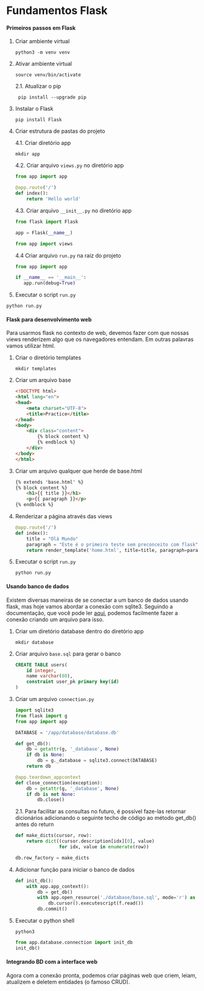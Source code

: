 # Fundamentos Flask

#### Primeiros passos em Flask

1. Criar ambiente virtual
    ```
    python3 -m venv venv
    ```
2. Ativar ambiente virtual
    ```
    source venv/bin/activate
    ```
   2.1. Atualizar o pip
   ```
    pip install --upgrade pip
    ```
3. Instalar o Flask
    ```
    pip install Flask
    ```
4. Criar estrutura de pastas do projeto
    
    4.1. Criar diretório app
    ```
   mkdir app
    ```
   4.2. Criar arquivo `views.py` no diretório app
   ```python
   from app import app

   @app.route('/')
   def index():
       return 'Hello world'
    ```
   
   4.3. Criar arquivo `__init__.py` no diretório app
    ```python
   from flask import Flask
    
   app = Flask(__name__)
    
   from app import views
    ```
    
    4.4 Criar arquivo `run.py` na raiz do projeto
    ```python
   from app import app

   if __name__ == '__main__':
       app.run(debug=True)
    ```
5. Executar o script `run.py`
```
python run.py
```

#### Flask para desenvolvimento web

Para usarmos flask no contexto de web, devemos fazer com que nossas views renderizem algo que os navegadores entendam. Em outras palavras vamos utilizar html.

1. Criar o diretório templates
    ```
    mkdir templates
    ```
2. Criar um arquivo base
    ```html
   <!DOCTYPE html>
    <html lang="en">
    <head>
        <meta charset="UTF-8">
        <title>Practice</title>
    </head>
    <body>
        <div class="content">
            {% block content %}
            {% endblock %}
        </div>
    </body>
    </html>
    ```
3. Criar um arquivo qualquer que herde de base.html
    ```html
    {% extends 'base.html' %}
    {% block content %}
        <h1>{{ title }}</h1>
        <p>{{ paragraph }}</p>
    {% endblock %}
    ```
4. Renderizar a página através das views
    ```python
    @app.route('/')
    def index():
        title = "Olá Mundo"
        paragraph = "Este é o primeiro teste sem preconceito com flask"
        return render_template('home.html', title=title, paragraph=paragraph)
    ```
5. Executar o script `run.py`
    ```
   python run.py
   ```

#### Usando banco de dados
Existem diversas maneiras de se conectar a um banco de dados usando flask, mas hoje vamos abordar a conexão com sqlite3.
Seguindo a documentação, que você pode ler [aqui](https://flask.palletsprojects.com/en/1.1.x/patterns/sqlite3/),
podemos facilmente fazer a conexão criando um arquivo para isso.

1. Criar um diretório database dentro do diretório app
    ```
    mkdir database
    ```
2. Criar arquivo `base.sql` para gerar o banco
    ```sql
    CREATE TABLE users(
        id integer,
        name varchar(80),
        constraint user_pk primary key(id)
    )
    ```
3. Criar um arquivo `connection.py`
    ```python
    import sqlite3
    from flask import g
    from app import app
    
    DATABASE = '/app/database/database.db'
    
    def get_db():
        db = getattr(g, '_database', None)
        if db is None:
            db = g._database = sqlite3.connect(DATABASE)
        return db
    
    @app.teardown_appcontext
    def close_connection(exception):
        db = getattr(g, '_database', None)
        if db is not None:
            db.close()

    ```
    2.1. Para facilitar as consultas no futuro, é possível faze-las retornar dicionários adicionando o seguinte techo de código ao método get_db() antes do return
    ```python
    def make_dicts(cursor, row):
        return dict((cursor.description[idx][0], value)
                    for idx, value in enumerate(row))
    
    db.row_factory = make_dicts
    ```
4. Adicionar função para iniciar o banco de dados
    ```python
    def init_db():
        with app.app_context():
            db = get_db()
            with app.open_resource('./database/base.sql', mode='r') as f:
                db.cursor().executescript(f.read())
            db.commit()
    
    ```
5. Executar o python shell
    ```
   python3
   ```
   ```python
   from app.database.connection import init_db
   init_db()
    ```

#### Integrando BD com a interface web
Agora com a conexão pronta, podemos criar páginas web que criem, leiam, atualizem e deletem entidades (o famoso CRUD).